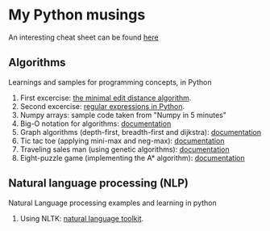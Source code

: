 # My Python musings

An interesting cheat sheet can be found [here](./docs/00-python-cheat-sheet.md)

## Algorithms
Learnings and samples for programming concepts, in Python

1. First excercise: [the minimal edit distance algorithm](./docs/algorithms/01-minimal-edit-distance.md).
1. Second excercise: [regular expressions in Python](./docs/algorithms/01-regular-expressions.md).
1. Numpy arrays: sample code taken from "Numpy in 5 minutes"
1. Big-O notation for algorithms: [documentation](./docs/algorithms/03-big-o-notation.md)
1. Graph algorithms (depth-first, breadth-first and dijkstra): [documentation](./docs/algorithms/04-graph-algorithms.md)
1. Tic tac toe (applying mini-max and neg-max): [documentation](./docs/algorithms/05-tictactoe.md)
1. Traveling sales man (using genetic algorithms): [documentation](./docs/algorithms/06-traveling-sales-man.md)
1. Eight-puzzle game (implementing the A* algorithm): [documentation](./docs/algorithms/07-eight-puzzle-game.md)

## Natural language processing (NLP)
Natural Language processing examples and learning in python

1. Using NLTK: [natural language toolkit](./docs/nlp/01-nltk.md).